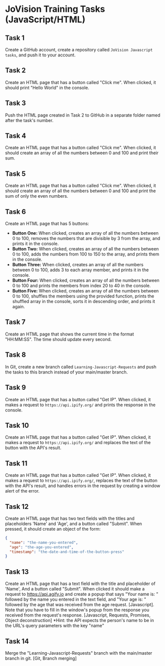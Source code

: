 # JoVision Training Tasks (JavaScript/HTML)

## Task 1
Create a GitHub account, create a repository called `JoVision Javascript tasks`, and push it to your account.

## Task 2
Create an HTML page that has a button called "Click me". When clicked, it should print "Hello World" in the console.

## Task 3
Push the HTML page created in Task 2 to GitHub in a separate folder named after the task's number.

## Task 4
Create an HTML page that has a button called "Click me". When clicked, it should create an array of all the numbers between 0 and 100 and print their sum.

## Task 5
Create an HTML page that has a button called "Click me". When clicked, it should create an array of all the numbers between 0 and 100 and print the sum of only the even numbers.

## Task 6
Create an HTML page that has 5 buttons:
- **Button One:** When clicked, creates an array of all the numbers between 0 to 100, removes the numbers that are divisible by 3 from the array, and prints it in the console.
- **Button Two:** When clicked, creates an array of all the numbers between 0 to 100, adds the numbers from 100 to 150 to the array, and prints them in the console.
- **Button Three:** When clicked, creates an array of all the numbers between 0 to 100, adds 3 to each array member, and prints it in the console.
- **Button Four:** When clicked, creates an array of all the numbers between 0 to 100 and prints the members from index 20 to 40 in the console.
- **Button Five:** When clicked, creates an array of all the numbers between 0 to 100, shuffles the members using the provided function, prints the shuffled array in the console, sorts it in descending order, and prints it again.

## Task 7
Create an HTML page that shows the current time in the format "HH:MM:SS". The time should update every second.

## Task 8
In Git, create a new branch called `Learning-Javascript-Requests` and push the tasks to this branch instead of your main/master branch.

## Task 9
Create an HTML page that has a button called "Get IP". When clicked, it makes a request to `https://api.ipify.org/` and prints the response in the console.

## Task 10
Create an HTML page that has a button called "Get IP". When clicked, it makes a request to `https://api.ipify.org/` and replaces the text of the button with the API's result.

## Task 11
Create an HTML page that has a button called "Get IP". When clicked, it makes a request to `https://api.ipify.org/`, replaces the text of the button with the API's result, and handles errors in the request by creating a window alert of the error.

## Task 12
Create an HTML page that has two text fields with the titles and placeholders 'Name' and 'Age', and a button called "Submit". When pressed, it should create an object of the form:
```json
{
  "name": "the-name-you-entered",
  "age": "the-age-you-entered",
  "timestamp": "the-date-and-time-of-the-button-press"
}

```
## Task 13
Create an HTML page that has a text field with the title and placeholder of 'Name', And a button called "Submit".
When clicked it should make a request to https://api.agify.io and create a popup that says  "Your name is: " followed by the name you entered in the text field, and "Your age is: " followed by the age that was received from the age request. [Javascript].
Note that you have to fill in the window's popup from the response you received from the request's response.  [Javascript, Requests, Promises, Object deconstruction]
*Hint: the API expects the person's name to be in the URL's query parameters with the key "name"

## Task 14
Merge the "Learning-Javascript-Requests" branch with the main/master branch in git. [Git, Branch merging]


